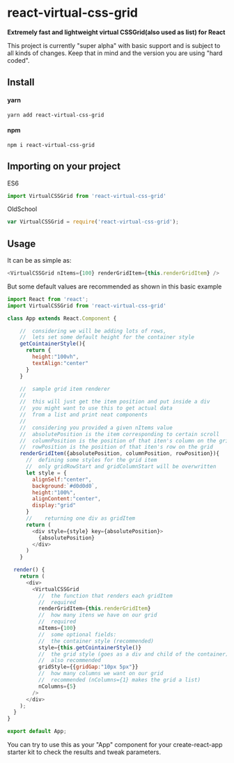 
# react-virtual-css-grid

**Extremely fast and lightweight virtual CSSGrid(also used as list) for React**

This project is currently "super alpha" with basic support and is subject to all kinds of changes. Keep that in mind and the version you are using "hard coded".

## Install
#### yarn
```shell
yarn add react-virtual-css-grid
```
#### npm
```shell
npm i react-virtual-css-grid
```
## Importing on your project
ES6
```javascript
import VirtualCSSGrid from 'react-virtual-css-grid'
```
OldSchool
```javascript
var VirtualCSSGrid = require('react-virtual-css-grid');
```

## Usage

It can be as simple as:
```javascript
<VirtualCSSGrid nItems={100} renderGridItem={this.renderGridItem} />
```

But some default values are recommended as shown in this basic example
```javascript
import React from 'react';
import VirtualCSSGrid from 'react-virtual-css-grid'

class App extends React.Component {

    //  considering we will be adding lots of rows,
    //  lets set some default height for the container style
    getCointainerStyle(){
      return {
        height:"100vh",
        textAlign:"center"
      }
    }

    // 	sample grid item renderer
    //
    // 	this will just get the item position and put inside a div
    // 	you might want to use this to get actual data
    //	from a list and print neat components
    //
    //	considering you provided a given nItems value
    //	absolutePosition is the item corresponding to certain scroll
    //	columnPosition is the position of that iten's column on the grid
    //	rowPosition is the position of that iten's row on the grid
    renderGridItem({absolutePosition, columnPosition, rowPosition}){
      //  defining some styles for the grid item
      //  only gridRowStart and gridColumnStart will be overwritten
      let style = {
        alignSelf:"center",
        background:`#d0d0d0`,
        height:"100%",
        alignContent:"center",
        display:"grid"
      }
      //	returning one div as gridItem
      return (
        <div style={style} key={absolutePosition}>
          {absolutePosition}
        </div>
      )
    }

  render() {
    return (
      <div>
        <VirtualCSSGrid
          //  the function that renders each gridItem
          //  required
          renderGridItem={this.renderGridItem}
          //  how many itens we have on our grid
          //  required
          nItems={100}
          //  some optional fields:
          //  the container style (recommended)
          style={this.getCointainerStyle()}
          //  the grid style (goes as a div and child of the container)
          //  also recommended
          gridStyle={{gridGap:"10px 5px"}}
          //  how many columns we want on our grid
          //  recommended (nColumns={1} makes the grid a list)
          nColumns={5}
        />
      </div>
    );
  }
}

export default App;

```

You can try to use this as your "App" component for your create-react-app starter kit to check the results and tweak parameters.
